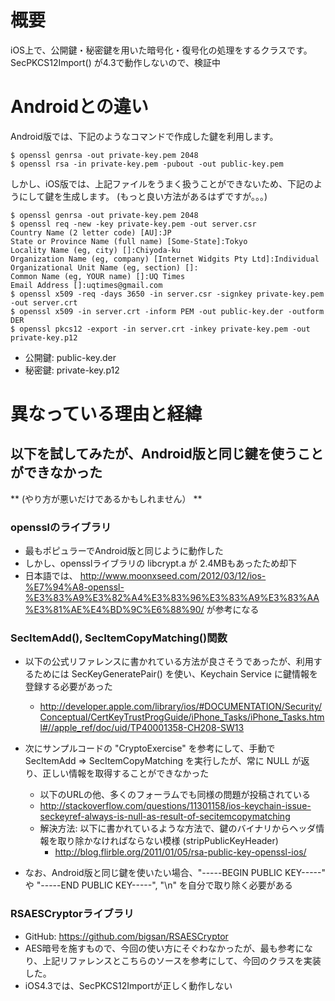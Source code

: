# 概要
iOS上で、公開鍵・秘密鍵を用いた暗号化・復号化の処理をするクラスです。
SecPKCS12Import() が4.3で動作しないので、検証中

# Androidとの違い
Android版では、下記のようなコマンドで作成した鍵を利用します。

	$ openssl genrsa -out private-key.pem 2048
	$ openssl rsa -in private-key.pem -pubout -out public-key.pem

しかし、iOS版では、上記ファイルをうまく扱うことができないため、下記のようにして鍵を生成します。
(もっと良い方法があるはずですが。。。)

	$ openssl genrsa -out private-key.pem 2048
	$ openssl req -new -key private-key.pem -out server.csr
	Country Name (2 letter code) [AU]:JP
	State or Province Name (full name) [Some-State]:Tokyo
	Locality Name (eg, city) []:Chiyoda-ku
	Organization Name (eg, company) [Internet Widgits Pty Ltd]:Individual
	Organizational Unit Name (eg, section) []:
	Common Name (eg, YOUR name) []:UQ Times
	Email Address []:uqtimes@gmail.com
	$ openssl x509 -req -days 3650 -in server.csr -signkey private-key.pem -out server.crt
	$ openssl x509 -in server.crt -inform PEM -out public-key.der -outform DER
	$ openssl pkcs12 -export -in server.crt -inkey private-key.pem -out private-key.p12

* 公開鍵: public-key.der
* 秘密鍵: private-key.p12

# 異なっている理由と経緯
## 以下を試してみたが、Android版と同じ鍵を使うことができなかった
** (やり方が悪いだけであるかもしれません） **

### opensslのライブラリ
* 最もポピュラーでAndroid版と同じように動作した
* しかし、opensslライブラリの libcrypt.a が 2.4MBもあったため却下
* 日本語では、 http://www.moonxseed.com/2012/03/12/ios-%E7%94%A8-openssl-%E3%83%A9%E3%82%A4%E3%83%96%E3%83%A9%E3%83%AA%E3%81%AE%E4%BD%9C%E6%88%90/ が参考になる

### SecItemAdd(), SecItemCopyMatching()関数
* 以下の公式リファレンスに書かれている方法が良さそうであったが、利用するためには SecKeyGeneratePair() を使い、Keychain Service に鍵情報を登録する必要があった
   * http://developer.apple.com/library/ios/#DOCUMENTATION/Security/Conceptual/CertKeyTrustProgGuide/iPhone_Tasks/iPhone_Tasks.html#//apple_ref/doc/uid/TP40001358-CH208-SW13

* 次にサンプルコードの "CryptoExercise" を参考にして、手動で SecItemAdd => SecItemCopyMatching を実行したが、常に NULL が返り、正しい情報を取得することができなかった
   * 以下のURLの他、多くのフォーラムでも同様の問題が投稿されている
   * http://stackoverflow.com/questions/11301158/ios-keychain-issue-seckeyref-always-is-null-as-result-of-secitemcopymatching
   * 解決方法: 以下に書かれているような方法で、鍵のバイナリからヘッダ情報を取り除かなければならない模様 (stripPublicKeyHeader)
      * http://blog.flirble.org/2011/01/05/rsa-public-key-openssl-ios/

* なお、Android版と同じ鍵を使いたい場合、"-----BEGIN PUBLIC KEY-----" や "-----END PUBLIC KEY-----", "\n" を自分で取り除く必要がある

### RSAESCryptorライブラリ
* GitHub: https://github.com/bigsan/RSAESCryptor
* AES暗号を施すもので、今回の使い方にそぐわなかったが、最も参考になり、上記リファレンスとこちらのソースを参考にして、今回のクラスを実装した。
* iOS4.3では、SecPKCS12Importが正しく動作しない

